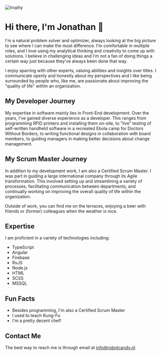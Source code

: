 ![trophy](https://github-profile-trophy.vercel.app/?username=Jonathan-Ironman&no-frame=true&theme=chalk&title=Commits)

# Hi there, I'm Jonathan 👋

I'm a natural problem solver and optimizer, always looking at the big picture to see where I can make the most difference. I'm comfortable in multiple roles, and I love using my analytical thinking and creativity to come up with solutions. I believe in challenging ideas and I'm not a fan of doing things a certain way just because they've always been done that way.

I enjoy sparring with other experts, valuing abilities and insights over titles. I communicate openly and honestly about my perspectives and I like being surrounded by people who, like me, are passionate about improving the "quality of life" within an organization.

## My Developer Journey

My expertise in software mainly lies in Front-End development. Over the years, I've gained diverse experience as a developer. This ranges from programming RFID printers and installing them on-site, to "live" testing of self-written handheld software in a recreated Ebola camp for Doctors Without Borders, to writing functional designs in collaboration with board members, to guiding managers in making better decisions about change management.

## My Scrum Master Journey

In addition to my development work, I am also a Certified Scrum Master. I was part in guiding a large international company through its Agile transformation. This involved setting up and streamlining a variety of processes, facilitating communication between departments, and continually working on improving the overall quality of life within the organization.

Outside of work, you can find me on the terraces, enjoying a beer with friends or (former) colleagues when the weather is nice.

## Expertise

I am proficient in a variety of technologies including:

- TypeScript
- Angular
- Firebase
- RxJS
- Node.js
- HTML
- SCSS
- MSSQL

## Fun Facts

- Besides programming, I'm also a Certified Scrum Master
- I used to teach Kung-Fu
- I'm a pretty decent chef!

## Contact Me

The best way to reach me is through email at [info@robotcandy.nl](mailto:info@robotcandy.nl).
